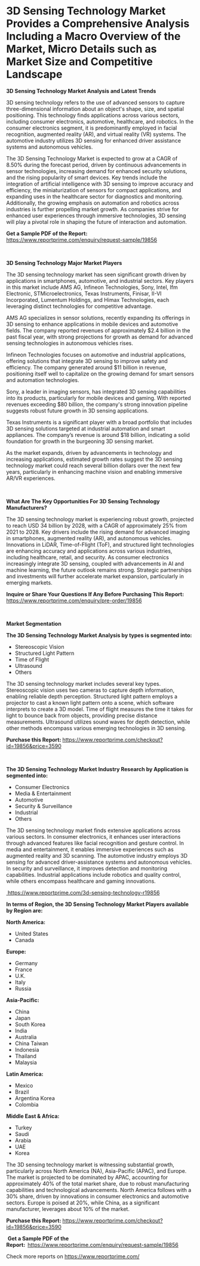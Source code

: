 <p><h1>3D Sensing Technology Market Provides a Comprehensive Analysis Including a Macro Overview of the Market, Micro Details such as Market Size and Competitive Landscape</h1></p><p><strong>3D Sensing Technology Market Analysis and Latest Trends</strong></p>
<p><p>3D sensing technology refers to the use of advanced sensors to capture three-dimensional information about an object's shape, size, and spatial positioning. This technology finds applications across various sectors, including consumer electronics, automotive, healthcare, and robotics. In the consumer electronics segment, it is predominantly employed in facial recognition, augmented reality (AR), and virtual reality (VR) systems. The automotive industry utilizes 3D sensing for enhanced driver assistance systems and autonomous vehicles.</p><p>The 3D Sensing Technology Market is expected to grow at a CAGR of 8.50% during the forecast period, driven by continuous advancements in sensor technologies, increasing demand for enhanced security solutions, and the rising popularity of smart devices. Key trends include the integration of artificial intelligence with 3D sensing to improve accuracy and efficiency, the miniaturization of sensors for compact applications, and expanding uses in the healthcare sector for diagnostics and monitoring. Additionally, the growing emphasis on automation and robotics across industries is further propelling market growth. As companies strive for enhanced user experiences through immersive technologies, 3D sensing will play a pivotal role in shaping the future of interaction and automation.</p></p>
<p><strong>Get a Sample PDF of the Report:&nbsp;</strong> <a href="https://www.reportprime.com/enquiry/request-sample/19856?utm_campaign=2990&utm_medium=2&utm_source=Github&utm_content=ia&utm_term=20032025&utm_id=3d-sensing-technology">https://www.reportprime.com/enquiry/request-sample/19856</a></p>
<p>&nbsp;</p>
<p><strong>3D Sensing Technology Major Market Players</strong></p>
<p><p>The 3D sensing technology market has seen significant growth driven by applications in smartphones, automotive, and industrial sectors. Key players in this market include AMS AG, Infineon Technologies, Sony, Intel, Ifm Electronic, STMicroelectronics, Texas Instruments, Finisar, II-VI Incorporated, Lumentum Holdings, and Himax Technologies, each leveraging distinct technologies for competitive advantage.</p><p>AMS AG specializes in sensor solutions, recently expanding its offerings in 3D sensing to enhance applications in mobile devices and automotive fields. The company reported revenues of approximately $2.4 billion in the past fiscal year, with strong projections for growth as demand for advanced sensing technologies in autonomous vehicles rises.</p><p>Infineon Technologies focuses on automotive and industrial applications, offering solutions that integrate 3D sensing to improve safety and efficiency. The company generated around $11 billion in revenue, positioning itself well to capitalize on the growing demand for smart sensors and automation technologies.</p><p>Sony, a leader in imaging sensors, has integrated 3D sensing capabilities into its products, particularly for mobile devices and gaming. With reported revenues exceeding $80 billion, the company's strong innovation pipeline suggests robust future growth in 3D sensing applications.</p><p>Texas Instruments is a significant player with a broad portfolio that includes 3D sensing solutions targeted at industrial automation and smart appliances. The company’s revenue is around $18 billion, indicating a solid foundation for growth in the burgeoning 3D sensing market.</p><p>As the market expands, driven by advancements in technology and increasing applications, estimated growth rates suggest the 3D sensing technology market could reach several billion dollars over the next few years, particularly in enhancing machine vision and enabling immersive AR/VR experiences.</p></p>
<p>&nbsp;</p>
<p><strong>What Are The Key Opportunities For 3D Sensing Technology Manufacturers?</strong></p>
<p><p>The 3D sensing technology market is experiencing robust growth, projected to reach USD 34 billion by 2028, with a CAGR of approximately 25% from 2021 to 2028. Key drivers include the rising demand for advanced imaging in smartphones, augmented reality (AR), and autonomous vehicles. Innovations in LiDAR, Time-of-Flight (ToF), and structured light technologies are enhancing accuracy and applications across various industries, including healthcare, retail, and security. As consumer electronics increasingly integrate 3D sensing, coupled with advancements in AI and machine learning, the future outlook remains strong. Strategic partnerships and investments will further accelerate market expansion, particularly in emerging markets.</p></p>
<p><strong>Inquire or Share Your Questions If Any Before Purchasing This Report:</strong> <a href="https://www.reportprime.com/enquiry/pre-order/19856?utm_campaign=2990&utm_medium=2&utm_source=Github&utm_content=ia&utm_term=20032025&utm_id=3d-sensing-technology">https://www.reportprime.com/enquiry/pre-order/19856</a></p>
<p>&nbsp;</p>
<p><strong>Market Segmentation</strong></p>
<p><strong>The 3D Sensing Technology Market Analysis by types is segmented into:</strong></p>
<p><ul><li>Stereoscopic Vision</li><li>Structured Light Pattern</li><li>Time of Flight</li><li>Ultrasound</li><li>Others</li></ul></p>
<p><p>The 3D sensing technology market includes several key types. Stereoscopic vision uses two cameras to capture depth information, enabling reliable depth perception. Structured light pattern employs a projector to cast a known light pattern onto a scene, which software interprets to create a 3D model. Time of flight measures the time it takes for light to bounce back from objects, providing precise distance measurements. Ultrasound utilizes sound waves for depth detection, while other methods encompass various emerging technologies in 3D sensing.</p></p>
<p><strong>Purchase this Report:&nbsp;</strong><a href="https://www.reportprime.com/checkout?id=19856&price=3590&utm_campaign=2990&utm_medium=2&utm_source=Github&utm_content=ia&utm_term=20032025&utm_id=3d-sensing-technology">https://www.reportprime.com/checkout?id=19856&price=3590</a></p>
<p>&nbsp;</p>
<p><strong>The 3D Sensing Technology Market Industry Research by Application is segmented into:</strong></p>
<p><ul><li>Consumer Electronics</li><li>Media & Entertainment</li><li>Automotive</li><li>Security & Surveillance</li><li>Industrial</li><li>Others</li></ul></p>
<p><p>The 3D sensing technology market finds extensive applications across various sectors. In consumer electronics, it enhances user interactions through advanced features like facial recognition and gesture control. In media and entertainment, it enables immersive experiences such as augmented reality and 3D scanning. The automotive industry employs 3D sensing for advanced driver-assistance systems and autonomous vehicles. In security and surveillance, it improves detection and monitoring capabilities. Industrial applications include robotics and quality control, while others encompass healthcare and gaming innovations.</p></p>
<p><a href="https://www.reportprime.com/3d-sensing-technology-r19856?utm_campaign=2990&utm_medium=2&utm_source=Github&utm_content=ia&utm_term=20032025&utm_id=3d-sensing-technology">&nbsp;https://www.reportprime.com/3d-sensing-technology-r19856</a></p>
<p><strong>In terms of Region, the 3D Sensing Technology Market Players available by Region are:</strong></p>
<p>
    <p> <strong> North America: </strong>
        <ul>
            <li>United States</li>
            <li>Canada</li>
        </ul>
        </p> 
    <p> <strong> Europe: </strong>
        <ul>
            <li>Germany</li>
            <li>France</li>
            <li>U.K.</li>
            <li>Italy</li>
            <li>Russia</li>
        </ul>
        </p> 
    <p> <strong> Asia-Pacific: </strong>
        <ul>
            <li>China</li>
            <li>Japan</li>
            <li>South Korea</li>
            <li>India</li>
            <li>Australia</li>
            <li>China Taiwan</li>
            <li>Indonesia</li>
            <li>Thailand</li>
            <li>Malaysia</li>
        </ul>
        </p> 
    <p> <strong> Latin America: </strong>
        <ul>
            <li>Mexico</li>
            <li>Brazil</li>
            <li>Argentina Korea</li>
            <li>Colombia</li>
        </ul>
        </p> 
    <p> <strong> Middle East & Africa: </strong>
        <ul>
            <li>Turkey</li>
            <li>Saudi</li>
            <li>Arabia</li>
            <li>UAE</li>
            <li>Korea</li>
        </ul>
    </p>
    </p>
<p><p>The 3D sensing technology market is witnessing substantial growth, particularly across North America (NA), Asia-Pacific (APAC), and Europe. The market is projected to be dominated by APAC, accounting for approximately 40% of the total market share, due to robust manufacturing capabilities and technological advancements. North America follows with a 30% share, driven by innovations in consumer electronics and automotive sectors. Europe is poised at 20%, while China, as a significant manufacturer, leverages about 10% of the market.</p></p>
<p><strong>Purchase this Report: </strong><a href="https://www.reportprime.com/checkout?id=19856&price=3590&utm_campaign=2990&utm_medium=2&utm_source=Github&utm_content=ia&utm_term=20032025&utm_id=3d-sensing-technology">https://www.reportprime.com/checkout?id=19856&price=3590</a></p>
<p>&nbsp;<strong>Get a Sample PDF of the Report:&nbsp;&nbsp;</strong><a href="https://www.reportprime.com/enquiry/request-sample/19856?utm_campaign=2990&utm_medium=2&utm_source=Github&utm_content=ia&utm_term=20032025&utm_id=3d-sensing-technology">https://www.reportprime.com/enquiry/request-sample/19856</a></p>
<p><strong></strong></p>
<p>Check more reports on <a href="https://www.reportprime.com/?utm_campaign=2990&utm_medium=2&utm_source=Github&utm_content=ia&utm_term=20032025&utm_id=3d-sensing-technology">https://www.reportprime.com/</a></p>